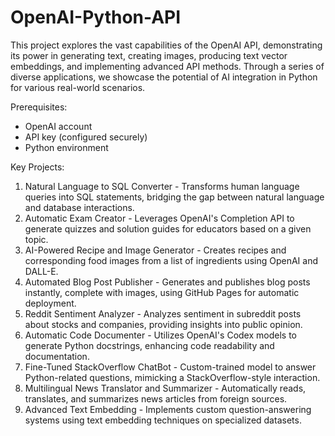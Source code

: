 # OpenAI-Python-API

This project explores the vast capabilities of the OpenAI API, demonstrating its power in generating text, creating images, producing text vector embeddings, and implementing advanced API methods. Through a series of diverse applications, we showcase the potential of AI integration in Python for various real-world scenarios.

Prerequisites:
- OpenAI account
- API key (configured securely)
- Python environment

Key Projects:
1. Natural Language to SQL Converter - Transforms human language queries into SQL statements, bridging the gap between natural language and database interactions.
2. Automatic Exam Creator - Leverages OpenAI's Completion API to generate quizzes and solution guides for educators based on a given topic.
3. AI-Powered Recipe and Image Generator - Creates recipes and corresponding food images from a list of ingredients using OpenAI and DALL-E.
4. Automated Blog Post Publisher - Generates and publishes blog posts instantly, complete with images, using GitHub Pages for automatic deployment.
5. Reddit Sentiment Analyzer - Analyzes sentiment in subreddit posts about stocks and companies, providing insights into public opinion.
6. Automatic Code Documenter - Utilizes OpenAI's Codex models to generate Python docstrings, enhancing code readability and documentation.
7. Fine-Tuned StackOverflow ChatBot - Custom-trained model to answer Python-related questions, mimicking a StackOverflow-style interaction.
8. Multilingual News Translator and Summarizer - Automatically reads, translates, and summarizes news articles from foreign sources.
9. Advanced Text Embedding - Implements custom question-answering systems using text embedding techniques on specialized datasets.
